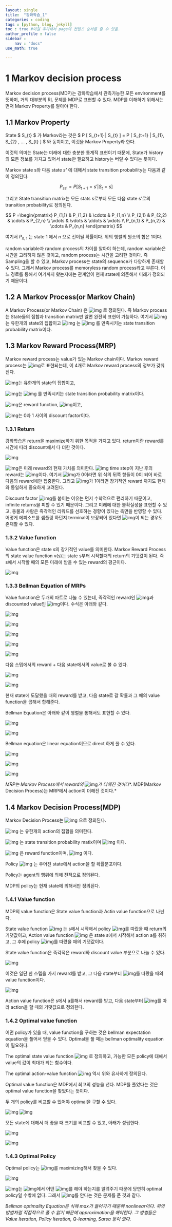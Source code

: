 ```yaml
---
layout: single
title:  "강화학습_1"
categories : coding
tags : [python, blog, jekyll]
toc : true #이걸 추가해서 page의 컨텐츠 순서를 줄 수 있음.
author_profile : false
sidebar : 
    nav : "docs"
use_math: true

---
```


# **1**   **Markov decision process** 

Markov decision process(MDP)는 강화학습에서 관측가능한 모든 environment를 뜻하며, 거의 대부분의 RL 문제를 MDP로 표현할 수 있다. MDP를 이해하기 위해서는 먼저 Markov Property를 알아야 한다.

 

## 1.1 Markov Property

State $ S_{t} $  가 Markov라는 것은 $ P [ S_{t+1} \| S_{t} ] = P [ S_{t+1} \| S_{1}, S_{2} , ... , S_{t} ] $ 와 동치이고, 이것을 Markov Property라 한다.

이것의 의미는 State는 미래에 대한 충분한 통계적 표현이기 때문에, State가 history의 모든 정보를 가지고 있어서 state만 필요하고 history는 버릴 수 있다는 뜻이다.

Markov state s와 다음 state _s'_ 에 대해서 state transition probability는 다음과 같이 정의된다.

   
$$
P_{ss'} = P [ S_{t+1} = s' | S_{t} = s ]
$$
   

그리고 State transition matrix는 모든 stats s로부터 모든 다음 state s’로의 transition probability로 정의된다.   


$$
P =\begin{pmatrix}
	P_{1,1} & P_{1,2} & \cdots & P_{1,n} \\
  P_{2,1} & P_{2,2} & \cdots & P_{2,n} \\
  \vdots  & \vdots  & \ddots & \vdots  \\
  P_{n,1} & P_{n,2} & \cdots & P_{n,n}
 \end{pmatrix}
$$
   

여기서 $P_{n,1}$ 는 state $1$ 에서 $n$ 으로 전이될 확률이다. 위의 행렬의 원소의 합은 $1$이다.  

random variable과 random process의 차이를 알아야 하는데, random variable은 시간을 고려하지 않은 것이고, random process는 시간을 고려한 것이다. 즉 Sampling을 할 수 있고, Markov process는 state의 sequence가 다양하게 존재할 수 있다. 그래서 Markov process를 memoryless random process라고 부른다. 어느 경로를 통해서 여기까지 왔는지에는 관계없이 현재 state에 의존해서 미래가 정의되기 때문이다.

 

## **1.2**   **A Markov Process(or Markov Chain)**

A Markov Process(or Markov Chain) 은 ![img](/Users/jeonjunhwi/문서/Projects/Private_study/github_io/plusholic.github.io/images/2022-08-12-강화학습/clip_image012.png) 로 정의된다. 즉 Markov process는 State들의 집합과 transition matrix만 알면 완전히 표현이 가능하다. 여기서 ![img](/Users/jeonjunhwi/문서/Projects/Private_study/github_io/plusholic.github.io/images/2022-08-12-강화학습/clip_image014.png) 는 유한개의 state의 집합이고 ![img](/Users/jeonjunhwi/문서/Projects/Private_study/github_io/plusholic.github.io/images/2022-08-12-강화학습/clip_image016.png) 는 ![img](/Users/jeonjunhwi/문서/Projects/Private_study/github_io/plusholic.github.io/images/2022-08-12-강화학습/clip_image018.png) 를 만족시키는 state transition probability matrix이다.

 

## **1.3**   **Markov Reward Process(MRP)**

Markov reward process는 value가 있는 Markov chain이다. Markov reward process는 ![img](/Users/jeonjunhwi/문서/Projects/Private_study/github_io/plusholic.github.io/images/2022-08-12-강화학습/clip_image020.png)로 표현되는데, 이 4개로 Markov reward process의 정보가 갖춰진다.

![img](/Users/jeonjunhwi/문서/Projects/Private_study/github_io/plusholic.github.io/images/2022-08-12-강화학습/clip_image014.png)는 유한개의 state의 집합이고,

![img](/Users/jeonjunhwi/문서/Projects/Private_study/github_io/plusholic.github.io/images/2022-08-12-강화학습/clip_image016.png)는 ![img](/Users/jeonjunhwi/문서/Projects/Private_study/github_io/plusholic.github.io/images/2022-08-12-강화학습/clip_image018.png) 를 만족시키는 state transition probability matrix이다.

![img](/Users/jeonjunhwi/문서/Projects/Private_study/github_io/plusholic.github.io/images/2022-08-12-강화학습/clip_image025.png)은 reward function, ![img](/Users/jeonjunhwi/문서/Projects/Private_study/github_io/plusholic.github.io/images/2022-08-12-강화학습/clip_image027.png)이고, 

![img](/Users/jeonjunhwi/문서/Projects/Private_study/github_io/plusholic.github.io/images/2022-08-12-강화학습/clip_image029.png)는 0과 1 사이의 discount factor이다.

 

### **1.3.1** **Return**

강화학습은 return을 maximize하기 위한 목적을 가지고 있다. return이란 reward를 시간에 따라 discount해서 다 더한 것이다.

![img](/Users/jeonjunhwi/문서/Projects/Private_study/github_io/plusholic.github.io/images/2022-08-12-강화학습/clip_image031.png)

![img](/Users/jeonjunhwi/문서/Projects/Private_study/github_io/plusholic.github.io/images/2022-08-12-강화학습/clip_image029.png)은 미래 reward의 현재 가치를 의미한다. ![img](/Users/jeonjunhwi/문서/Projects/Private_study/github_io/plusholic.github.io/images/2022-08-12-강화학습/clip_image034.png) time step이 지난 후의 reward는 ![img](/Users/jeonjunhwi/문서/Projects/Private_study/github_io/plusholic.github.io/images/2022-08-12-강화학습/clip_image036.png)이다. 여기서 ![img](file:////Users/jeonjunhwi/Library/Group%20Containers/UBF8T346G9.Office/TemporaryItems/msohtmlclip/clip_image029.png)가 0이라면 위 식의 뒤쪽 항들이 0이 되어 바로 다음의 reward에만 집중한다. 그리고 ![img](file:////Users/jeonjunhwi/Library/Group%20Containers/UBF8T346G9.Office/TemporaryItems/msohtmlclip/clip_image029.png)가 1이라면 장기적인 reward 까지도 현재와 동일하게 중요하게 고려된다.

Discount factor ![img](file:////Users/jeonjunhwi/Library/Group%20Containers/UBF8T346G9.Office/TemporaryItems/msohtmlclip/clip_image029.png)를 붙이는 이유는 먼저 수학적으로 편리하기 때문이고, infinite returns을 피할 수 있기 때문이다. 그리고 미래에 대한 불확실성을 표현할 수 있고, 동물과 사람은 즉각적인 리워드를 선호하는 경향이 있다는 측면을 반영할 수 있다. 어떻게 에피소드를 샘플링 하던지 terminal이 보장되어 있다면 ![img](/Users/jeonjunhwi/문서/Projects/Private_study/github_io/plusholic.github.io/images/2022-08-12-강화학습/clip_image041.png)이 되는 경우도 존재할 수 있다.

 

### **1.3.2** **Value function**

Value function은 state s의 장기적인 value를 의미한다. Markov Reward Process의 state value function v(s)는 state s부터 시작할때의 return의 기댓값이 된다. 즉 s에서 시작할 때의 모든 미래에 받을 수 있는 reward의 평균이다.

![img](/Users/jeonjunhwi/문서/Projects/Private_study/github_io/plusholic.github.io/images/2022-08-12-강화학습/clip_image043.png)

 

### **1.3.3** **Bellman Equation of MRPs**

Value function은 두개의 파트로 나눌 수 있는데, 즉각적인 reward인 ![img](/Users/jeonjunhwi/문서/Projects/Private_study/github_io/plusholic.github.io/images/2022-08-12-강화학습/clip_image045.png)과 discounted value인 ![img](/Users/jeonjunhwi/문서/Projects/Private_study/github_io/plusholic.github.io/images/2022-08-12-강화학습/clip_image047.png)이다. 수식은 아래와 같다.

![img](/Users/jeonjunhwi/문서/Projects/Private_study/github_io/plusholic.github.io/images/2022-08-12-강화학습/clip_image043.png)

![img](/Users/jeonjunhwi/문서/Projects/Private_study/github_io/plusholic.github.io/images/2022-08-12-강화학습/clip_image050.png)

![img](/Users/jeonjunhwi/문서/Projects/Private_study/github_io/plusholic.github.io/images/2022-08-12-강화학습/clip_image052.png)

![img](/Users/jeonjunhwi/문서/Projects/Private_study/github_io/plusholic.github.io/images/2022-08-12-강화학습/clip_image054.png)

![img](/Users/jeonjunhwi/문서/Projects/Private_study/github_io/plusholic.github.io/images/2022-08-12-강화학습/clip_image056.png)

다음 스텝에서의 reward + 다음 state에서의 value로 볼 수 있다.

![img](/Users/jeonjunhwi/문서/Projects/Private_study/github_io/plusholic.github.io/images/2022-08-12-강화학습/clip_image058.png)

![img](/Users/jeonjunhwi/문서/Projects/Private_study/github_io/plusholic.github.io/images/2022-08-12-강화학습/clip_image060.png)

현재 state에 도달했을 때의 reward를 받고, 다음 state로 갈 확률과 그 때의 value function을 곱해서 합해준다.

 

Bellman Equation은 아래와 같이 행렬을 통해서도 표현할 수 있다.

![img](/Users/jeonjunhwi/문서/Projects/Private_study/github_io/plusholic.github.io/images/2022-08-12-강화학습/clip_image062.png)

![img](/Users/jeonjunhwi/문서/Projects/Private_study/github_io/plusholic.github.io/images/2022-08-12-강화학습/clip_image064.png)

Bellman equation은 linear equation이므로 direct 하게 풀 수 있다.

![img](/Users/jeonjunhwi/문서/Projects/Private_study/github_io/plusholic.github.io/images/2022-08-12-강화학습/clip_image062.png)

![img](/Users/jeonjunhwi/문서/Projects/Private_study/github_io/plusholic.github.io/images/2022-08-12-강화학습/clip_image067.png)

![img](/Users/jeonjunhwi/문서/Projects/Private_study/github_io/plusholic.github.io/images/2022-08-12-강화학습/clip_image069.png)

 

*MRP는 Markov Process에서 reward와* ![img](file:////Users/jeonjunhwi/Library/Group%20Containers/UBF8T346G9.Office/TemporaryItems/msohtmlclip/clip_image029.png)*가 더해진 것이다**. MDP(Markov Decision Process)는 MRP에서 action이 더해진 것이다.*

 

## **1.4**   **Markov Decision Process(MDP)**

Markov Decision Process는 ![img](/Users/jeonjunhwi/문서/Projects/Private_study/github_io/plusholic.github.io/images/2022-08-12-강화학습/clip_image072.png) 으로 정의된다.

![img](/Users/jeonjunhwi/문서/Projects/Private_study/github_io/plusholic.github.io/images/2022-08-12-강화학습/clip_image074.png) 는 유한개의 action의 집합을 의미한다.

![img](/Users/jeonjunhwi/문서/Projects/Private_study/github_io/plusholic.github.io/images/2022-08-12-강화학습/clip_image016.png) 는 state transition probability matix이며 ![img](/Users/jeonjunhwi/문서/Projects/Private_study/github_io/plusholic.github.io/images/2022-08-12-강화학습/clip_image077.png) 이다.

![img](/Users/jeonjunhwi/문서/Projects/Private_study/github_io/plusholic.github.io/images/2022-08-12-강화학습/clip_image079.png) 은 reward function이며, ![img](/Users/jeonjunhwi/문서/Projects/Private_study/github_io/plusholic.github.io/images/2022-08-12-강화학습/clip_image081.png) 이다.

Policy ![img](/Users/jeonjunhwi/문서/Projects/Private_study/github_io/plusholic.github.io/images/2022-08-12-강화학습/clip_image083.png) 는 주어진 state에서 action을 할 확률분포이다.

Policy는 agent의 행위에 의해 전적으로 정의된다.

MDP의 policy는 현재 state에 의해서만 정의된다.

 

### **1.4.1**  **Value function**

MDP의 value function은 State value function과 Actin value function으로 나뉜다.

State value function ![img](/Users/jeonjunhwi/문서/Projects/Private_study/github_io/plusholic.github.io/images/2022-08-12-강화학습/clip_image085.png) 는 s에서 시작해서 policy ![img](/Users/jeonjunhwi/문서/Projects/Private_study/github_io/plusholic.github.io/images/2022-08-12-강화학습/clip_image083.png)를 따랐을 때 return의 기댓값이고, Action value function ![img](/Users/jeonjunhwi/문서/Projects/Private_study/github_io/plusholic.github.io/images/2022-08-12-강화학습/clip_image088.png) 은 state s에서 시작해서 action a를 취하고, 그 후에 policy ![img](file:////Users/jeonjunhwi/Library/Group%20Containers/UBF8T346G9.Office/TemporaryItems/msohtmlclip/clip_image083.png)를 따랐을 때의 기댓값이다.

State value function은 즉각적은 reward와 discount value 부분으로 나눌 수 있다.

![img](/Users/jeonjunhwi/문서/Projects/Private_study/github_io/plusholic.github.io/images/2022-08-12-강화학습/clip_image091.png)

이것은 일단 한 스텝을 가서 reward를 받고, 그 다음 state부터 ![img](file:////Users/jeonjunhwi/Library/Group%20Containers/UBF8T346G9.Office/TemporaryItems/msohtmlclip/clip_image083.png)를 따랐을 때의 value function이다.

![img](/Users/jeonjunhwi/문서/Projects/Private_study/github_io/plusholic.github.io/images/2022-08-12-강화학습/clip_image094.png)

Action value function은 s에서 a를해서 reward를 받고, 다음 state부터 ![img](file:////Users/jeonjunhwi/Library/Group%20Containers/UBF8T346G9.Office/TemporaryItems/msohtmlclip/clip_image083.png)를 따라 action을 할 때의 기댓값으로 정의한다.

 

### **1.4.2** **Optimal value function**

어떤 policy가 있을 때, value function을 구하는 것은 bellman expectation equation을 풀어서 얻을 수 있다. Optimal을 풀 때는 bellman optimality equation이 필요하다.

The optimal state value function ![img](/Users/jeonjunhwi/문서/Projects/Private_study/github_io/plusholic.github.io/images/2022-08-12-강화학습/clip_image097.png) 로 정의하고, 가능한 모든 policy에 대해서 value의 값이 최대가 되는 함수이다. 

The optimal action-value function ![img](/Users/jeonjunhwi/문서/Projects/Private_study/github_io/plusholic.github.io/images/2022-08-12-강화학습/clip_image099.png) 역시 위와 유사하게 정의된다.

Optimal value function은 MDP에서 최고의 성능을 낸다. MDP를 풀었다는 것은 optimal value function을 찾았다는 뜻이다.

 

두 개의 policy를 비교할 수 있어야 optimal을 구할 수 있다.

![img](/Users/jeonjunhwi/문서/Projects/Private_study/github_io/plusholic.github.io/images/2022-08-12-강화학습/clip_image101.png) ![img](/Users/jeonjunhwi/문서/Projects/Private_study/github_io/plusholic.github.io/images/2022-08-12-강화학습/clip_image103.png)

모든 state에 대해서 더 좋을 때 크기를 비교할 수 있고, 아래가 성립한다.

![img](/Users/jeonjunhwi/문서/Projects/Private_study/github_io/plusholic.github.io/images/2022-08-12-강화학습/clip_image105.png)

![img](/Users/jeonjunhwi/문서/Projects/Private_study/github_io/plusholic.github.io/images/2022-08-12-강화학습/clip_image107.png)

 

### **1.4.3** **Optimal Policy**

Optimal policy는 ![img](/Users/jeonjunhwi/문서/Projects/Private_study/github_io/plusholic.github.io/images/2022-08-12-강화학습/clip_image109.png)를 maximizing해서 찾을 수 있다.

![img](/Users/jeonjunhwi/문서/Projects/Private_study/github_io/plusholic.github.io/images/2022-08-12-강화학습/clip_image111.png)

![img](/Users/jeonjunhwi/문서/Projects/Private_study/github_io/plusholic.github.io/images/2022-08-12-강화학습/clip_image113.png)는 ![img](/Users/jeonjunhwi/문서/Projects/Private_study/github_io/plusholic.github.io/images/2022-08-12-강화학습/clip_image115.png)에서 어떤 ![img](/Users/jeonjunhwi/문서/Projects/Private_study/github_io/plusholic.github.io/images/2022-08-12-강화학습/clip_image117.png)를 해야 하는지를 알려주기 때문에 당연히 optimal policy일 수밖에 없다. 그래서 ![img](file:////Users/jeonjunhwi/Library/Group%20Containers/UBF8T346G9.Office/TemporaryItems/msohtmlclip/clip_image113.png)를 안다는 것은 문제를 푼 것과 같다.

 

*Bellman optimality Equation은 식에 max가 들어가기 때문에 nonlinear이다. 위의 방법처럼 직접적으로 풀 수 없기 때문에 approximation을 해야한다. 그 방법들은 Value Iteration, Policy Iteration, Q-learning, Sarsa 등이 있다.*